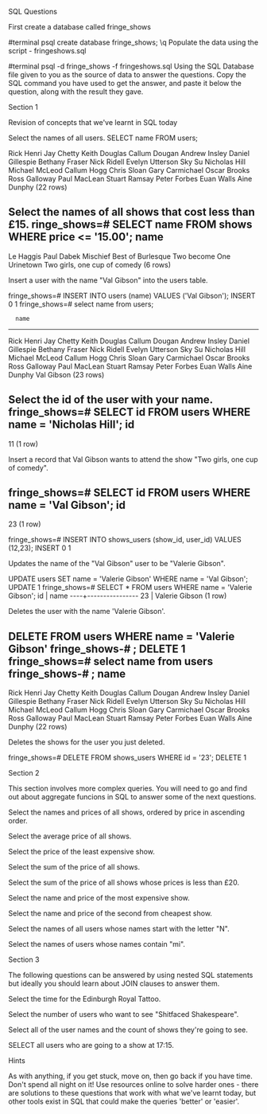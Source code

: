 SQL Questions

First create a database called fringe_shows

  #terminal
  psql
  create database fringe_shows;
  \q
Populate the data using the script - fringeshows.sql

  #terminal
  psql -d fringe_shows -f fringeshows.sql
Using the SQL Database file given to you as the source of data to answer the questions. Copy the SQL command you have used to get the answer, and paste it below the question, along with the result they gave.

Section 1

Revision of concepts that we've learnt in SQL today

Select the names of all users.
SELECT name FROM users;

Rick Henri
 Jay Chetty
 Keith Douglas
 Callum Dougan
 Andrew Insley
 Daniel Gillespie
 Bethany Fraser
 Nick Ridell
 Evelyn Utterson
 Sky Su
 Nicholas Hill
 Michael McLeod
 Callum Hogg
 Chris Sloan
 Gary Carmichael
 Oscar Brooks
 Ross Galloway
 Paul MacLean
 Stuart Ramsay
 Peter Forbes
 Euan Walls
 Aine Dunphy
(22 rows)

Select the names of all shows that cost less than £15.
ringe_shows=# SELECT name FROM shows WHERE price <= '15.00';                       name
------------------------------
 Le Haggis
 Paul Dabek Mischief
 Best of Burlesque
 Two become One
 Urinetown
 Two girls, one cup of comedy
(6 rows)

Insert a user with the name "Val Gibson" into the users table.

fringe_shows=# INSERT INTO users (name) VALUES ('Val Gibson');
INSERT 0 1
fringe_shows=# select name from users;

      name
------------------
 Rick Henri
 Jay Chetty
 Keith Douglas
 Callum Dougan
 Andrew Insley
 Daniel Gillespie
 Bethany Fraser
 Nick Ridell
 Evelyn Utterson
 Sky Su
 Nicholas Hill
 Michael McLeod
 Callum Hogg
 Chris Sloan
 Gary Carmichael
 Oscar Brooks
 Ross Galloway
 Paul MacLean
 Stuart Ramsay
 Peter Forbes
 Euan Walls
 Aine Dunphy
 Val Gibson
(23 rows)

Select the id of the user with your name.
fringe_shows=# SELECT id FROM users WHERE name = 'Nicholas Hill';
 id
----
 11
(1 row)

Insert a record that Val Gibson wants to attend the show "Two girls, one cup of comedy".

fringe_shows=# SELECT id FROM users WHERE name = 'Val Gibson';
 id
----
 23
(1 row)

fringe_shows=# INSERT INTO shows_users (show_id, user_id) VALUES (12,23);
INSERT 0 1

Updates the name of the "Val Gibson" user to be "Valerie Gibson".

UPDATE users SET name = 'Valerie Gibson' WHERE name = 'Val Gibson';
UPDATE 1
fringe_shows=# SELECT * FROM users WHERE name = 'Valerie Gibson';
 id |      name
----+----------------
 23 | Valerie Gibson
(1 row)

Deletes the user with the name 'Valerie Gibson'.

DELETE FROM users WHERE name = 'Valerie Gibson'
fringe_shows-# ;
DELETE 1
fringe_shows=# select name from users
fringe_shows-# ;
       name
------------------
 Rick Henri
 Jay Chetty
 Keith Douglas
 Callum Dougan
 Andrew Insley
 Daniel Gillespie
 Bethany Fraser
 Nick Ridell
 Evelyn Utterson
 Sky Su
 Nicholas Hill
 Michael McLeod
 Callum Hogg
 Chris Sloan
 Gary Carmichael
 Oscar Brooks
 Ross Galloway
 Paul MacLean
 Stuart Ramsay
 Peter Forbes
 Euan Walls
 Aine Dunphy
(22 rows)

Deletes the shows for the user you just deleted.

fringe_shows=# DELETE FROM shows_users WHERE id = '23';
DELETE 1

Section 2

This section involves more complex queries. You will need to go and find out about aggregate funcions in SQL to answer some of the next questions.

Select the names and prices of all shows, ordered by price in ascending order.

Select the average price of all shows.

Select the price of the least expensive show.

Select the sum of the price of all shows.

Select the sum of the price of all shows whose prices is less than £20.

Select the name and price of the most expensive show.

Select the name and price of the second from cheapest show.

Select the names of all users whose names start with the letter "N".

Select the names of users whose names contain "mi".

Section 3

The following questions can be answered by using nested SQL statements but ideally you should learn about JOIN clauses to answer them.

Select the time for the Edinburgh Royal Tattoo.

Select the number of users who want to see "Shitfaced Shakespeare".

Select all of the user names and the count of shows they're going to see.

SELECT all users who are going to a show at 17:15.

Hints

As with anything, if you get stuck, move on, then go back if you have time.
Don't spend all night on it!
Use resources online to solve harder ones - there are solutions to these questions that work with what we've learnt today, but other tools exist in SQL that could make the queries 'better' or 'easier'.